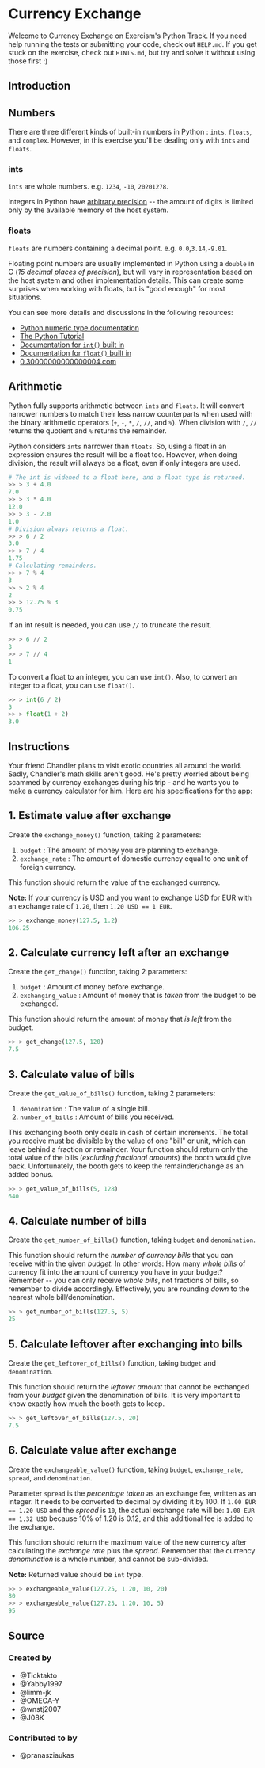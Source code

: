 # Currency Exchange

Welcome to Currency Exchange on Exercism's Python Track.
If you need help running the tests or submitting your code, check out `HELP.md`.
If you get stuck on the exercise, check out `HINTS.md`, but try and solve it without using those first :)

## Introduction

## Numbers

There are three different kinds of built-in numbers in Python : `ints`, `floats`, and `complex`. However, in this
exercise you'll be dealing only with `ints` and `floats`.

### ints

`ints` are whole numbers. e.g. `1234`, `-10`, `20201278`.

Integers in Python have [arbitrary precision][arbitrary-precision] -- the amount of digits is limited only by the
available memory of the host system.

### floats

`floats` are numbers containing a decimal point. e.g. `0.0`,`3.14`,`-9.01`.

Floating point numbers are usually implemented in Python using a `double` in C (_15 decimal places of precision_), but
will vary in representation based on the host system and other implementation details. This can create some surprises
when working with floats, but is "good enough" for most situations.

You can see more details and discussions in the following resources:

- [Python numeric type documentation][numeric-type-docs]
- [The Python Tutorial][floating point math]
- [Documentation for `int()` built in][`int()` built in]
- [Documentation for `float()` built in][`float()` built in]
- [0.30000000000000004.com][0.30000000000000004.com]

## Arithmetic

Python fully supports arithmetic between `ints` and `floats`. It will convert narrower numbers to match their less
narrow counterparts when used with the binary arithmetic operators (`+`, `-`, `*`, `/`, `//`, and `%`). When division
with `/`, `//` returns the quotient and `%` returns the remainder.

Python considers `ints` narrower than `floats`. So, using a float in an expression ensures the result will be a float
too. However, when doing division, the result will always be a float, even if only integers are used.

```python
# The int is widened to a float here, and a float type is returned.
>> > 3 + 4.0
7.0
>> > 3 * 4.0
12.0
>> > 3 - 2.0
1.0
# Division always returns a float.
>> > 6 / 2
3.0
>> > 7 / 4
1.75
# Calculating remainders.
>> > 7 % 4
3
>> > 2 % 4
2
>> > 12.75 % 3
0.75
```

If an int result is needed, you can use `//` to truncate the result.

```python
>> > 6 // 2
3
>> > 7 // 4
1
```

To convert a float to an integer, you can use `int()`. Also, to convert an integer to a float, you can use `float()`.

```python
>> > int(6 / 2)
3
>> > float(1 + 2)
3.0
```

[arbitrary-precision]: https://en.wikipedia.org/wiki/Arbitrary-precision_arithmetic#:~:text=In%20computer%20science%2C%20arbitrary%2Dprecision,memory%20of%20the%20host%20system.

[numeric-type-docs]: https://docs.python.org/3/library/stdtypes.html#typesnumeric

[`int()` built in]: https://docs.python.org/3/library/functions.html#int

[`float()` built in]: https://docs.python.org/3/library/functions.html#float

[0.30000000000000004.com]: https://0.30000000000000004.com/

[floating point math]: https://docs.python.org/3.9/tutorial/floatingpoint.html

## Instructions

Your friend Chandler plans to visit exotic countries all around the world. Sadly, Chandler's math skills aren't good.
He's pretty worried about being scammed by currency exchanges during his trip - and he wants you to make a currency
calculator for him. Here are his specifications for the app:

## 1. Estimate value after exchange

Create the `exchange_money()` function, taking 2 parameters:

1. `budget` : The amount of money you are planning to exchange.
2. `exchange_rate` : The amount of domestic currency equal to one unit of foreign currency.

This function should return the value of the exchanged currency.

**Note:** If your currency is USD and you want to exchange USD for EUR with an exchange rate of `1.20`,
then `1.20 USD == 1 EUR`.

```python
>> > exchange_money(127.5, 1.2)
106.25
```

## 2. Calculate currency left after an exchange

Create the `get_change()` function, taking 2 parameters:

1. `budget` : Amount of money before exchange.
2. `exchanging_value` : Amount of money that is *taken* from the budget to be exchanged.

This function should return the amount of money that *is left* from the budget.

```python
>> > get_change(127.5, 120)
7.5
```

## 3. Calculate value of bills

Create the `get_value_of_bills()` function, taking 2 parameters:

1. `denomination` : The value of a single bill.
2. `number_of_bills` : Amount of bills you received.

This exchanging booth only deals in cash of certain increments.
The total you receive must be divisible by the value of one "bill" or unit, which can leave behind a fraction or
remainder.
Your function should return only the total value of the bills (_excluding fractional amounts_) the booth would give
back.
Unfortunately, the booth gets to keep the remainder/change as an added bonus.

```python
>> > get_value_of_bills(5, 128)
640
```

## 4. Calculate number of bills

Create the `get_number_of_bills()` function, taking `budget` and `denomination`.

This function should return the _number of currency bills_ that you can receive within the given _budget_.
In other words:  How many _whole bills_ of currency fit into the amount of currency you have in your budget?
Remember -- you can only receive _whole bills_, not fractions of bills, so remember to divide accordingly.
Effectively, you are rounding _down_ to the nearest whole bill/denomination.

```python
>> > get_number_of_bills(127.5, 5)
25
```

## 5. Calculate leftover after exchanging into bills

Create the `get_leftover_of_bills()` function, taking `budget` and `denomination`.

This function should return the _leftover amount_ that cannot be exchanged from your _budget_ given the denomination of
bills.
It is very important to know exactly how much the booth gets to keep.

```python
>> > get_leftover_of_bills(127.5, 20)
7.5
```

## 6. Calculate value after exchange

Create the `exchangeable_value()` function, taking `budget`, `exchange_rate`, `spread`, and `denomination`.

Parameter `spread` is the *percentage taken* as an exchange fee, written as an integer.
It needs to be converted to decimal by dividing it by 100.
If `1.00 EUR == 1.20 USD` and the *spread* is `10`, the actual exchange rate will be: `1.00 EUR == 1.32 USD` because 10%
of 1.20 is 0.12, and this additional fee is added to the exchange.

This function should return the maximum value of the new currency after calculating the *exchange rate* plus the
*spread*.
Remember that the currency *denomination* is a whole number, and cannot be sub-divided.

**Note:** Returned value should be `int` type.

```python
>> > exchangeable_value(127.25, 1.20, 10, 20)
80
>> > exchangeable_value(127.25, 1.20, 10, 5)
95
```

## Source

### Created by

- @Ticktakto
- @Yabby1997
- @limm-jk
- @OMEGA-Y
- @wnstj2007
- @J08K

### Contributed to by

- @pranasziaukas